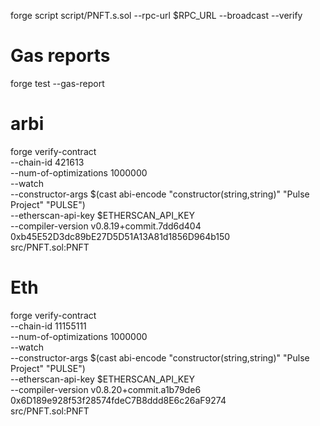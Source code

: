 forge script script/PNFT.s.sol --rpc-url $RPC_URL --broadcast --verify


# Gas reports
forge test --gas-report

# arbi
forge verify-contract \
    --chain-id 421613 \
    --num-of-optimizations 1000000 \
    --watch \
    --constructor-args $(cast abi-encode "constructor(string,string)" "Pulse Project" "PULSE") \
    --etherscan-api-key $ETHERSCAN_API_KEY \
    --compiler-version v0.8.19+commit.7dd6d404 \
    0xb45E52D3dc89bE27D5D51A13A81d1856D964b150 \
    src/PNFT.sol:PNFT


# Eth
forge verify-contract \
    --chain-id 11155111 \
    --num-of-optimizations 1000000 \
    --watch \
    --constructor-args $(cast abi-encode "constructor(string,string)" "Pulse Project" "PULSE") \
    --etherscan-api-key $ETHERSCAN_API_KEY \
    --compiler-version v0.8.20+commit.a1b79de6 \
    0x6D189e928f53f28574fdeC7B8ddd8E6c26aF9274 \
    src/PNFT.sol:PNFT



